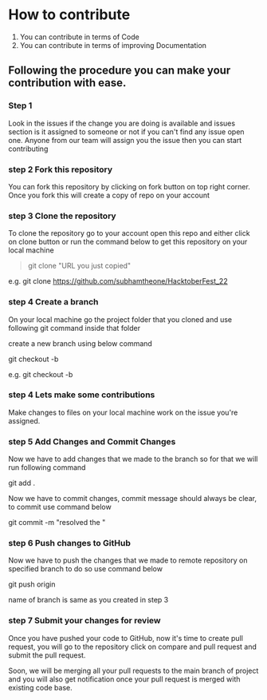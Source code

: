 # How to contribute

1. You can contribute in terms of Code
2. You can contribute in terms of improving Documentation

## Following the procedure you can make your contribution with ease.

### Step 1

Look in the issues if the change you are doing is available and issues section is it assigned to someone or not if you can't find any issue open one. Anyone from our team will assign you the issue then you can start contributing

### step 2 Fork this repository

You can fork this repository by clicking on fork button on top right corner. Once you fork this will create a copy of repo on your account

### step 3 Clone the repository 

To clone the repository go to your account open this repo and either click on clone button or run the command below to get this repository on your local machine

> git clone "URL you just copied"

e.g. git clone https://github.com/subhamtheone/HacktoberFest_22

### step 4 Create a branch

On your local machine go the project folder that you cloned and use following git command inside that folder

create a new branch using below command

git checkout -b

e.g. git checkout -b <branch-name>

### step 4 Lets make some contributions

Make changes to files on your local machine work on the issue you're assigned. 

### step 5 Add Changes and Commit Changes

Now we have to add changes that we made to the branch so for that we will run following command

git add .

Now we have to commit changes, commit message should always be clear, to commit use command below

git commit -m "resolved the <issue>"

### step 6 Push changes to GitHub

Now we have to push the changes that we made to remote repository on specified branch to do so use command below

git push origin <branch name>

name of branch is same as you created in step 3

### step 7 Submit your changes for review

Once you have pushed your code to GitHub, now it's time to create pull request, you will go to the repository click on compare and pull request and submit the pull request.

Soon, we will be merging all your pull requests to the main branch of project and you will also get notification once your pull request is merged with existing code base. 
